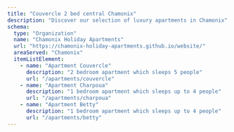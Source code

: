 ```yaml
---
title: "Couvercle 2 bed central Chamonix"
description: "Discover our selection of luxury apartments in Chamonix"
schema:
  type: "Organization"
  name: "Chamonix Holiday Apartments"
  url: "https://chamonix-holiday-apartments.github.io/website/"
  areaServed: "Chamonix"
  itemListElement:
    - name: "Apartment Couvercle"
      description: "2 bedroom apartment which sleeps 5 people"
      url: "/apartments/couvercle"
    - name: "Apartment Charpoua"
      description: "1 bedroom apartment which sleeps up to 4 people"
      url: "/apartments/charpoua"
    - name: "Apartment Betty"
      description: "1 bedroom apartment which sleeps up to 4 people"
      url: "/apartments/betty"
---
```

